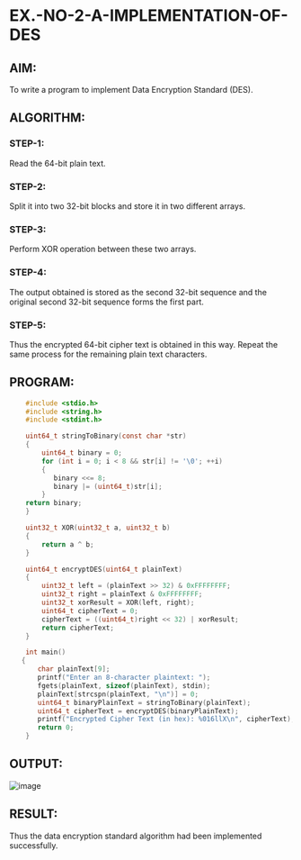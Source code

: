 # EX.-NO-2-A-IMPLEMENTATION-OF-DES

## AIM:
  To write a program to implement Data Encryption Standard (DES).


## ALGORITHM:
 ### STEP-1: 
 Read the 64-bit plain text.
 ### STEP-2: 
Split it into two 32-bit blocks and store it in two different arrays.
 ### STEP-3:
Perform XOR operation between these two arrays.
 ### STEP-4:
 The output obtained is stored as the second 32-bit sequence and the original second 32-bit sequence forms the first part.
 ### STEP-5: 
 Thus the encrypted 64-bit cipher text is obtained in this way. Repeat the same process for the remaining plain text characters.

  
## PROGRAM:
```C
    #include <stdio.h>
    #include <string.h>
    #include <stdint.h>

    uint64_t stringToBinary(const char *str)
    {
        uint64_t binary = 0;
        for (int i = 0; i < 8 && str[i] != '\0'; ++i)
        {
           binary <<= 8;
           binary |= (uint64_t)str[i];
        }
    return binary;
    }

    uint32_t XOR(uint32_t a, uint32_t b)
    {
        return a ^ b;
    }

    uint64_t encryptDES(uint64_t plainText)
    {
        uint32_t left = (plainText >> 32) & 0xFFFFFFFF;
        uint32_t right = plainText & 0xFFFFFFFF;
        uint32_t xorResult = XOR(left, right);
        uint64_t cipherText = 0;
        cipherText = ((uint64_t)right << 32) | xorResult;
        return cipherText;
    }

    int main()
   {
       char plainText[9];  
       printf("Enter an 8-character plaintext: ");
       fgets(plainText, sizeof(plainText), stdin);
       plainText[strcspn(plainText, "\n")] = 0;  
       uint64_t binaryPlainText = stringToBinary(plainText);
       uint64_t cipherText = encryptDES(binaryPlainText);
       printf("Encrypted Cipher Text (in hex): %016llX\n", cipherText);
       return 0;
    }

```

## OUTPUT:
![image](https://github.com/user-attachments/assets/9f4c3472-1d4a-467b-8706-29f0ee939bf9)


## RESULT:
  Thus the data encryption standard algorithm had been implemented successfully.
